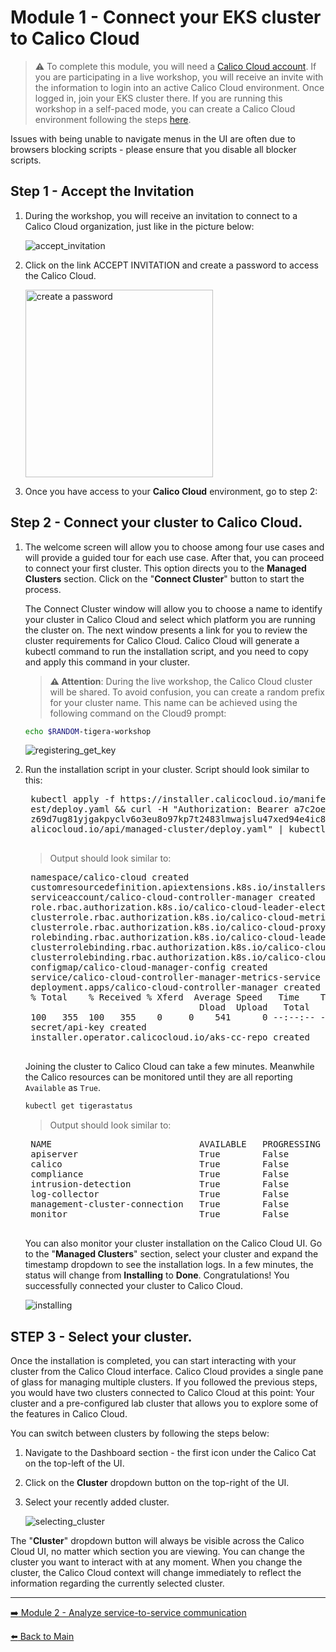 
# Module 1 - Connect your EKS cluster to Calico Cloud

> :warning: To complete this module, you will need a [Calico Cloud account](https://www.calicocloud.io/). If you are participating in a live workshop, you will receive an invite with the information to login into an active Calico Cloud environment. Once logged in,  join your EKS cluster there.
If you are running this workshop in a self-paced mode, you can create a Calico Cloud environment following the steps [here](/mod/submodule-1.1-create-calicloud.md).  

Issues with being unable to navigate menus in the UI are often due to browsers blocking scripts - please ensure that you disable all blocker scripts.

## Step 1 - Accept the Invitation

1. During the workshop, you will receive an invitation to connect to a Calico Cloud organization, just like in the picture below:
 
   ![accept_invitation](https://user-images.githubusercontent.com/104035488/215204989-66b666d9-5e93-45b5-a0c5-2236b135af31.png)
   
2. Click on the link ACCEPT INVITATION and create a password to access the Calico Cloud.

   <img width="300" alt="create a password" src="https://user-images.githubusercontent.com/104035488/215205017-0a41f506-5c91-4830-9249-677c6a06fb3b.png">

3. Once you have access to your **Calico Cloud** environment, go to step 2:

## Step 2 - Connect your cluster to Calico Cloud.

1. The welcome screen will allow you to choose among four use cases and will provide a guided tour for each use case. After that, you can proceed to connect your first cluster. This option directs you to the **Managed Clusters** section. Click on the "**Connect Cluster**" button to start the process.

   The Connect Cluster window will allow you to choose a name to identify your cluster in Calico Cloud and select which platform you are running the cluster on. The next window presents a link for you to review the cluster requirements for Calico Cloud. Calico Cloud will generate a kubectl command to run the installation script, and you need to copy and apply this command in your cluster.

   > **:warning: Attention**: During the live workshop, the Calico Cloud cluster will be shared. To avoid confusion, you can create a random prefix for your cluster name. This name can be achieved using the following command on the Cloud9 prompt:

    ```bash
    echo $RANDOM-tigera-workshop
    ```

   ![registering_get_key](https://user-images.githubusercontent.com/104035488/188036064-f85cac4f-66c0-4c09-bdd3-67922640679d.gif)

2. Run the installation script in your cluster. Script should look similar to this:
    
    <pre>
    kubectl apply -f https://installer.calicocloud.io/manifests/cc-operator/lat
    est/deploy.yaml && curl -H "Authorization: Bearer a7c2oex34:00llxrhcq:1ga2c
    z69d7ug81yjgakpyclv6o3eu8o97kp7t2483lmwajslu47xed94e4ic8ywn" "https://www.c
    alicocloud.io/api/managed-cluster/deploy.yaml" | kubectl apply -f -
    </pre>

    > Output should look similar to:
    <pre>
    namespace/calico-cloud created
    customresourcedefinition.apiextensions.k8s.io/installers.operator.calicocloud.io created
    serviceaccount/calico-cloud-controller-manager created
    role.rbac.authorization.k8s.io/calico-cloud-leader-election-role created
    clusterrole.rbac.authorization.k8s.io/calico-cloud-metrics-reader created
    clusterrole.rbac.authorization.k8s.io/calico-cloud-proxy-role created
    rolebinding.rbac.authorization.k8s.io/calico-cloud-leader-election-rolebinding created
    clusterrolebinding.rbac.authorization.k8s.io/calico-cloud-installer-rbac created
    clusterrolebinding.rbac.authorization.k8s.io/calico-cloud-proxy-rolebinding created
    configmap/calico-cloud-manager-config created
    service/calico-cloud-controller-manager-metrics-service created
    deployment.apps/calico-cloud-controller-manager created
    % Total    % Received % Xferd  Average Speed   Time    Time     Time  Current
                                    Dload  Upload   Total   Spent    Left  Speed
    100   355  100   355    0     0    541      0 --:--:-- --:--:-- --:--:--   541
    secret/api-key created
    installer.operator.calicocloud.io/aks-cc-repo created
    </pre>
    
    Joining the cluster to Calico Cloud can take a few minutes. Meanwhile the Calico resources can be monitored until they are all reporting `Available` as `True`.

    ```bash
    kubectl get tigerastatus                                    
    ```
    
    > Output should look similar to:
    <pre>
    NAME                            AVAILABLE   PROGRESSING   DEGRADED   SINCE
    apiserver                       True        False         False      96s
    calico                          True        False         False      16s
    compliance                      True        False         False      21s
    intrusion-detection             True        False         False      41s
    log-collector                   True        False         False      21s
    management-cluster-connection   True        False         False      51s
    monitor                         True        False         False      2m1s
    </pre>

    You can also monitor your cluster installation on the Calico Cloud UI. Go to the "**Managed Clusters**" section, select your cluster and expand the timestamp dropdown to see the installation logs.
    In a few minutes, the status will change from **Installing** to **Done**. Congratulations! You successfully connected your cluster to Calico Cloud.

    ![installing](https://user-images.githubusercontent.com/104035488/188036070-71cd3cb7-639b-46f2-bd5e-dbdb401b48e3.gif)

## STEP 3 - Select your cluster.

Once the installation is completed, you can start interacting with your cluster from the Calico Cloud interface. Calico Cloud provides a single pane of glass for managing multiple clusters. If you followed the previous steps, you would have two clusters connected to Calico Cloud at this point: Your cluster and a pre-configured lab cluster that allows you to explore some of the features in Calico Cloud.

You can switch between clusters by following the steps below:

1. Navigate to the Dashboard section - the first icon under the Calico Cat on the top-left of the UI.

2. Click on the **Cluster** dropdown button on the top-right of the UI.

3. Select your recently added cluster.
   
   ![selecting_cluster](https://user-images.githubusercontent.com/104035488/188036074-857e6a19-7641-4dff-9f6b-02eb627cf748.gif)

The "**Cluster**" dropdown button will always be visible across the Calico Cloud UI, no matter which section you are viewing. You can change the cluster you want to interact with at any moment. 
When you change the cluster, the Calico Cloud context will change immediately to reflect the information regarding the currently selected cluster.

--- 

[:arrow_right: Module 2 - Analyze service-to-service communication](/mod/module-2-analyze-communications.md)  <br>

[:arrow_left: Back to Main](/README.md)  
